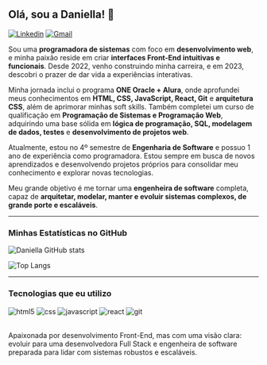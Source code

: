 ## Olá, sou a Daniella! 👋

[![Linkedin](https://img.shields.io/badge/LinkedIn-0077B5?style=for-the-badge&logo=linkedin&logoColor=white)](https://www.linkedin.com/in/daniella-r-mathias/)
[![Gmail](https://img.shields.io/badge/Gmail-FF0000?style=for-the-badge&logo=Gmail)](mailto:daniella.fp.dr@gmail.com)

Sou uma **programadora de sistemas** com foco em **desenvolvimento web**, e minha paixão reside em criar **interfaces Front-End intuitivas e funcionais**. Desde 2022, venho construindo minha carreira, e em 2023, descobri o prazer de dar vida a experiências interativas.

Minha jornada inclui o programa **ONE Oracle + Alura**, onde aprofundei meus conhecimentos em **HTML, CSS, JavaScript, React, Git** e **arquitetura CSS**, além de aprimorar minhas soft skills. Também completei um curso de qualificação em **Programação de Sistemas e Programação Web**, adquirindo uma base sólida em **lógica de programação, SQL, modelagem de dados, testes** e **desenvolvimento de projetos web**.

Atualmente, estou no 4º semestre de **Engenharia de Software** e possuo 1 ano de experiência como programadora. Estou sempre em busca de novos aprendizados e desenvolvendo projetos próprios para consolidar meu conhecimento e explorar novas tecnologias.

Meu grande objetivo é me tornar uma **engenheira de software** completa, capaz de **arquitetar, modelar, manter e evoluir sistemas complexos, de grande porte e escaláveis**.

---

### Minhas Estatísticas no GitHub

![Daniella GitHub stats](https://github-readme-stats.vercel.app/api?username=Daniella-Rocha&show_icons=true&theme=synthwave)

![Top Langs](https://github-readme-stats.vercel.app/api/top-langs/?username=Daniella-Rocha&layout=compact&theme=synthwave)

---

### Tecnologias que eu utilizo

<div style="display: inline_block">
  <img align="center" alt="html5" src="https://img.shields.io/badge/HTML5-E34F26?style=for-the-badge&logo=html5&logoColor=white">
  <img align="center" alt="css" src="https://img.shields.io/badge/CSS3-1572B6?style=for-the-badge&logo=css3&logoColor=white">
  <img align="center" alt="javascript" src="https://img.shields.io/badge/JavaScript-F7DF1E?style=for-the-badge&logo=javascript&logoColor=black">
  <img align="center" alt="react" src="https://img.shields.io/badge/React-20232A?style=for-the-badge&logo=react&logoColor=61DAFB">
  <img align="center" alt="git" src="https://img.shields.io/badge/GIT-E44C30?style=for-the-badge&logo=git&logoColor=white">
</div><br/>

Apaixonada por desenvolvimento Front-End, mas com uma visão clara: evoluir para uma desenvolvedora Full Stack e engenheira de software preparada para lidar com sistemas robustos e escaláveis.
